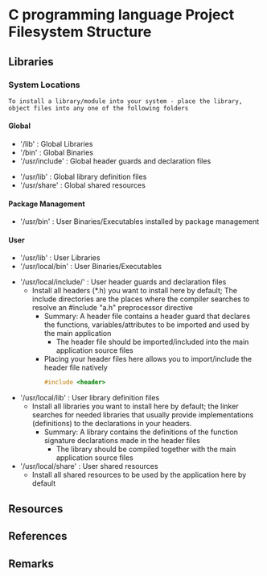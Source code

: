 # C programming language Project Filesystem Structure

## Libraries
### System Locations
```
To install a library/module into your system - place the library, object files into any one of the following folders
```
#### Global
+ '/lib'                : Global Libraries
+ '/bin'                : Global Binaries
+ '/usr/include'        : Global header guards and declaration files
- '/usr/lib'            : Global library definition files
- '/usr/share'          : Global shared resources

#### Package Management
+ '/usr/bin'            : User Binaries/Executables installed by package management

#### User
+ '/usr/lib'            : User Libraries 
+ '/usr/local/bin'      : User Binaries/Executables
- '/usr/local/include/' : User header guards and declaration files
    - Install all headers (*.h) you want to install here by default; The include directories are the places where the compiler searches to resolve an #include "a.h" preprocessor directive
        - Summary: A header file contains a header guard that declares the functions, variables/attributes to be imported and used by the main application
            + The header file should be imported/included into the main application source files
        - Placing your header files here allows you to import/include the header file natively
            ```c
            #include <header>
            ```
- '/usr/local/lib'      : User library definition files
    - Install all libraries you want to install here by default; the linker searches for needed libraries that usually provide implementations (definitions) to the declarations in your headers.
        - Summary: A library contains the definitions of the function signature declarations made in the header files
            + The library should be compiled together with the main application source files
- '/usr/local/share'    : User shared resources
    + Install all shared resources to be used by the application here by default

## Resources

## References

## Remarks

